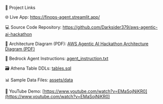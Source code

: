 🔗 Project Links

🌐 Live App:
https://finops-agent.streamlit.app/

💻 Source Code Repository:
https://github.com/Darksider379/aws-agentic-ai-hackathon

🧩 Architecture Diagram (PDF):
[AWS Agentic AI Hackathon Architecture Diagram (PDF)](https://github.com/Darksider379/aws-agentic-ai-hackathon/blob/main/AWS%20Agentic%20AI%20Hackathon%20Architecture%20Diagram.pdf)

🧠 Bedrock Agent Instructions:
[agent_instruction.txt](https://github.com/Darksider379/aws-agentic-ai-hackathon/blob/main/bedrock-agent/agent_instruction.txt)

🗃️ Athena Table DDLs:
[tables.sql](https://github.com/Darksider379/aws-agentic-ai-hackathon/blob/main/DDLs/tables.sql)

📊 Sample Data Files:
[assets/data](https://github.com/Darksider379/aws-agentic-ai-hackathon/tree/main/DDLs/assets/data)

🎥 YouTube Demo:
[https://www.youtube.com/watch?v=EMaSojNiKR0](https://www.youtube.com/watch?v=EMaSojNiKR0)
